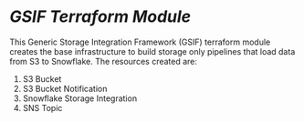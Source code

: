 # _GSIF Terraform Module_


This Generic Storage Integration Framework (GSIF) terraform module creates the base infrastructure to build storage only pipelines that load data from S3 to Snowflake. The resources created are:

1. S3 Bucket
2. S3 Bucket Notification
3. Snowflake Storage Integration
4. SNS Topic
